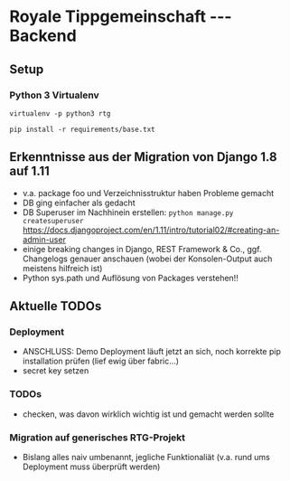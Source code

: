 # Royale Tippgemeinschaft --- Backend

## Setup

### Python 3 Virtualenv
`virtualenv -p python3 rtg`

`pip install -r requirements/base.txt`

## Erkenntnisse aus der Migration von Django 1.8 auf 1.11

* v.a. package foo und Verzeichnisstruktur haben Probleme gemacht
* DB ging einfacher als gedacht
* DB Superuser im Nachhinein erstellen: `python manage.py createsuperuser`
                                        https://docs.djangoproject.com/en/1.11/intro/tutorial02/#creating-an-admin-user
* einige breaking changes in Django, REST Framework & Co., ggf. Changelogs genauer anschauen (wobei der Konsolen-Output auch meistens hilfreich ist)
* Python sys.path und Auflösung von Packages verstehen!! 

## Aktuelle TODOs

### Deployment

* ANSCHLUSS: Demo Deployment läuft jetzt an sich, noch korrekte pip installation prüfen (lief ewig über fabric...)
* secret key setzen

### TODOs

* checken, was davon wirklich wichtig ist und gemacht werden sollte

### Migration auf generisches RTG-Projekt

* Bislang alles naiv umbenannt, jegliche Funktionaliät (v.a. rund ums Deployment muss überprüft werden)